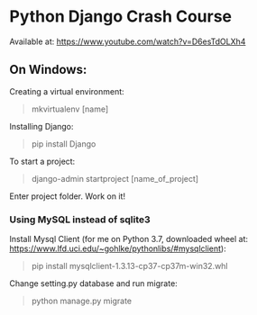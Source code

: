 # Python Django Crash Course

Available at: https://www.youtube.com/watch?v=D6esTdOLXh4

## On Windows:
Creating a virtual environment:
> mkvirtualenv [name]

Installing Django:
> pip install Django

To start a project:
> django-admin startproject [name_of_project]

Enter project folder. Work on it!

### Using MySQL instead of sqlite3
Install Mysql Client (for me on Python 3.7, downloaded wheel at: https://www.lfd.uci.edu/~gohlke/pythonlibs/#mysqlclient):
> pip install mysqlclient-1.3.13-cp37-cp37m-win32.whl

Change setting.py database and run migrate:
> python manage.py migrate
